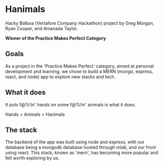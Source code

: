 # Hanimals

Hacky Balboa (Vertafore Company Hackathon) project by Greg Morgan, Ryan Cooper, and Amanada Taylor.

**Winner of the Practice Makes Perfect Category**

## Goals

As a project in the 'Practice Makes Perfect' category, aimed at personal development and learning, we chose to build a MERN (mongo, express, react, and node) app to explore new stacks and tech. 

## What it does

It puts f@%!in' hands on some f@%!in' animals is what it does.

Hands + Animals = Hanimals

## The stack

The backend of the app was built using node and express, with our database being a mongodb database hosted through mlab, and our front using react. This stack, known as 'mern', has becoming more popular and felt worth exploring by us.
